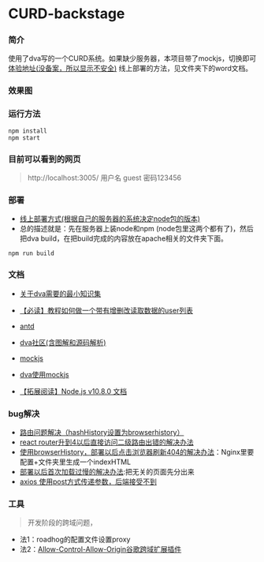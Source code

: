 # CURD-backstage

### 简介
使用了dva写的一个CURD系统。如果缺少服务器，本项目带了mockjs，切换即可
[体验地址(没备案，所以显示不安全)](http://www.niwa.club)
线上部署的方法，见文件夹下的word文档。
### 效果图

### 运行方法
```
npm install
npm start
```
### 目前可以看到的网页
> http://localhost:3005/ 
> 用户名 guest 密码123456
> 

### 部署
- [线上部署方式(根据自己的服务器的系统决定node包的版本)](https://blog.csdn.net/xerysherryx/article/details/78920978)
- 总的描述就是：先在服务器上装node和npm (node包里这两个都有了)，然后把dva build，在把build完成的内容放在apache相关的文件夹下面。
```
npm run build
```

### 文档
- [关于dva需要的最小知识集](https://github.com/dvajs/dva-knowledgemap)

- [【必读】教程如何做一个带有增删改读取数据的user列表](https://github.com/dvajs/dva-docs/blob/master/v1/zh-cn/tutorial/01-%E6%A6%82%E8%A6%81.md)
- [antd](https://ant.design/docs/react/introduce-cn)
- [dva社区(含图解和源码解析)](https://dvajs.com/guide/)
- [mockjs](http://mockjs.com/dist/mock.js)
- [dva使用mockjs](http://doc.okbase.net/tjc1996/archive/262169.html)
- [【拓展阅读】Node.js v10.8.0 文档](http://nodejs.cn/api/)

### bug解决
- [路由问题解决（hashHistory设置为browserhistory）](https://www.jianshu.com/p/649e97ff4354)
- [react router升到4以后直接访问二级路由出错的解决办法](https://github.com/dkvirus/dva/issues/9)
- [使用browserHistory，部署以后点击浏览器刷新404的解决办法](https://github.com/LoeiFy/Recordum/issues/15)：Nginx里要配置+文件夹里生成一个indexHTML
- [部署以后首次加载过慢的解决办法](https://github.com/dvajs/dva/issues/1128):把无关的页面先分出来
- [axios 使用post方式传递参数，后端接受不到](https://segmentfault.com/a/1190000012635783)
### 工具
> 开发阶段的跨域问题，
- 法1：roadhog的配置文件设置proxy
- 法2：[Allow-Control-Allow-Origin谷歌跨域扩展插件](https://download.csdn.net/download/zz975896590/10266971)

